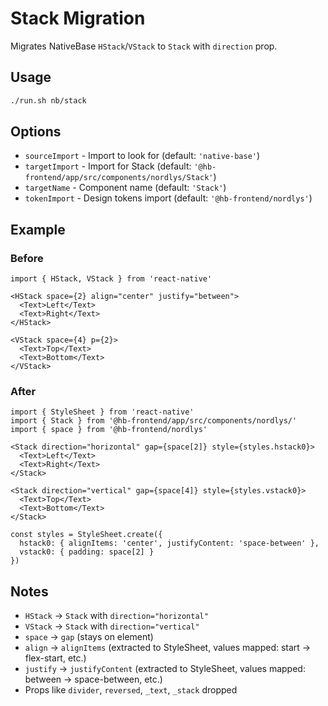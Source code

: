 # Stack Migration

Migrates NativeBase `HStack`/`VStack` to `Stack` with `direction` prop.

## Usage

```bash
./run.sh nb/stack
```

## Options

- `sourceImport` - Import to look for (default: `'native-base'`)
- `targetImport` - Import for Stack (default: `'@hb-frontend/app/src/components/nordlys/Stack'`)
- `targetName` - Component name (default: `'Stack'`)
- `tokenImport` - Design tokens import (default: `'@hb-frontend/nordlys'`)

## Example

### Before

```tsx
import { HStack, VStack } from 'react-native'

<HStack space={2} align="center" justify="between">
  <Text>Left</Text>
  <Text>Right</Text>
</HStack>

<VStack space={4} p={2}>
  <Text>Top</Text>
  <Text>Bottom</Text>
</VStack>
```

### After

```tsx
import { StyleSheet } from 'react-native'
import { Stack } from '@hb-frontend/app/src/components/nordlys/'
import { space } from '@hb-frontend/nordlys'

<Stack direction="horizontal" gap={space[2]} style={styles.hstack0}>
  <Text>Left</Text>
  <Text>Right</Text>
</Stack>

<Stack direction="vertical" gap={space[4]} style={styles.vstack0}>
  <Text>Top</Text>
  <Text>Bottom</Text>
</Stack>

const styles = StyleSheet.create({
  hstack0: { alignItems: 'center', justifyContent: 'space-between' },
  vstack0: { padding: space[2] }
})
```

## Notes

- `HStack` → `Stack` with `direction="horizontal"`
- `VStack` → `Stack` with `direction="vertical"`
- `space` → `gap` (stays on element)
- `align` → `alignItems` (extracted to StyleSheet, values mapped: start → flex-start, etc.)
- `justify` → `justifyContent` (extracted to StyleSheet, values mapped: between → space-between, etc.)
- Props like `divider`, `reversed`, `_text`, `_stack` dropped
